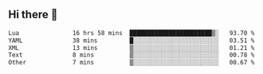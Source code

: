 ## Hi there 👋
<!--START_SECTION:waka-->

```txt
Lua               16 hrs 58 mins  ███████████████████████▒░   93.70 %
YAML              38 mins         █░░░░░░░░░░░░░░░░░░░░░░░░   03.51 %
XML               13 mins         ▒░░░░░░░░░░░░░░░░░░░░░░░░   01.21 %
Text              8 mins          ▒░░░░░░░░░░░░░░░░░░░░░░░░   00.78 %
Other             7 mins          ▒░░░░░░░░░░░░░░░░░░░░░░░░   00.67 %
```

<!--END_SECTION:waka-->
